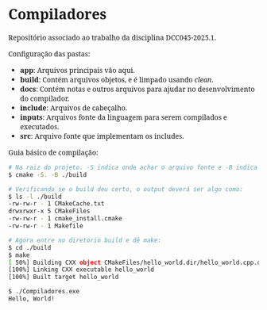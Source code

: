 <style>
@import url('https://fonts.googleapis.com/css2?family=Noto+Serif:ital,wght@0,100..900;1,100..900&display=swap');

body {
    font-family: "Noto Serif", serif;
}
</style>
# Compiladores
Repositório associado ao trabalho da disciplina DCC045-2025.1.

Configuração das pastas:
<ul>
<li><b>app</b>: Arquivos principais vão aqui.</li>
<li><b>build</b>: Contém arquivos objetos, e é limpado usando <i>clean</i>.</li>
<li><b>docs</b>: Contém notas e outros arquivos para ajudar no desenvolvimento do compilador.</li>
<li><b>include</b>: Arquivos de cabeçalho.</li>
<li><b>inputs</b>: Arquivos fonte da linguagem para serem compilados e executados.</li>
<li><b>src</b>: Arquivo fonte que implementam os includes.</li>
</ul>

Guia básico de compilação:

```bash
# Na raiz do projeto. -S indica onde achar o arquivo fonte e -B indica onde fará o build.
$ cmake -S. -B ./build

# Verificando se o build deu certo, o output deverá ser algo como:
$ ls -l ./build
-rw-rw-r - 1 CMakeCache.txt
drwxrwxr-x 5 CMakeFiles
-rw-rw-r - 1 cmake_install.cmake
-rw-rw-r - 1 Makefile

# Agora entre no diretório build e dê make:
$ cd ./build
$ make
[ 50%] Building CXX object CMakeFiles/hello_world.dir/hello_world.cpp.o
[100%] Linking CXX executable hello_world
[100%] Built target hello_world

$ ./Compiladores.exe
Hello, World!
```